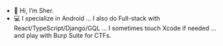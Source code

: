 - 👋 Hi, I’m Sher.
- 💻 I specialize in Android ... I also do Full-stack with React/TypeScript/Django/GQL ... I sometimes touch Xcode if needed ... and play with Burp Suite for CTFs.  


<!---
sanginovs/sanginovs is a ✨ special ✨ repository because its `README.md` (this file) appears on your GitHub profile.
You can click the Preview link to take a look at your changes.
- 👀 I’m interested in ...
- 🌱 I’m currently learning ...
- 💞️ I’m looking to collaborate on ...
- 📫 How to reach me ...
--->
